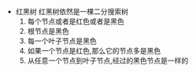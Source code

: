 * 红黑树
  红黑树依然是一棵二分搜索树
  1. 每个节点或者是红色或者是黑色
  2. 根节点是黑色
  3. 每一个叶子节点是黑色
  4. 如果一个节点是红色,那么它的节点多是黑色
  5. 从任意一个节点到叶子节点,经过的黑色节点是一样的
